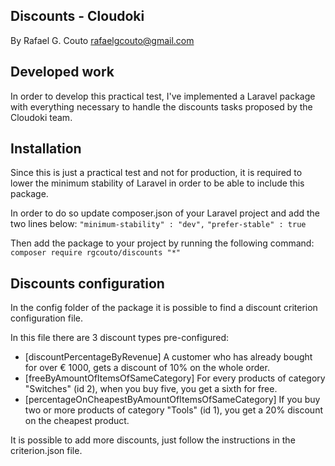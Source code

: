 ## Discounts - Cloudoki

By Rafael G. Couto <rafaelgcouto@gmail.com>



## Developed work

In order to develop this practical test, I've implemented a Laravel package with everything necessary to handle the discounts tasks
proposed by the Cloudoki team.



## Installation

Since this is just a practical test and not for production, it is required to lower the minimum stability of Laravel in order to be able to include this package. 

In order to do so update composer.json of your Laravel project and add the two lines below:
`"minimum-stability" : "dev",`
`"prefer-stable" : true`

Then add the package to your project by running the following command:
    `composer require rgcouto/discounts "*"`


## Discounts configuration

In the config folder of the package it is possible to find a discount criterion configuration file.

In this file there are 3 discount types pre-configured:
- [discountPercentageByRevenue] A customer who has already bought for over € 1000, gets a discount of 10% on the whole order.
- [freeByAmountOfItemsOfSameCategory] For every products of category "Switches" (id 2), when you buy five, you get a sixth for free.
- [percentageOnCheapestByAmountOfItemsOfSameCategory] If you buy two or more products of category "Tools" (id 1), you get a 20% discount on the cheapest product.

It is possible to add more discounts, just follow the instructions in the criterion.json file.